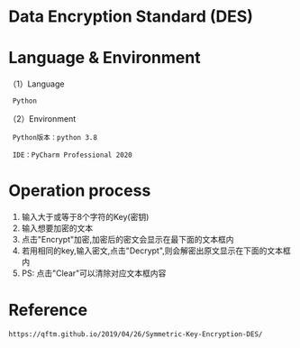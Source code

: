 # Data Encryption Standard (DES)

# Language & Environment

（1）Language

     Python
     
（2）Environment

     Python版本：python 3.8
     
     IDE：PyCharm Professional 2020
     
# Operation process
1. 输入大于或等于8个字符的Key(密钥)
2. 输入想要加密的文本
3. 点击"Encrypt"加密,加密后的密文会显示在最下面的文本框内
4. 若用相同的key,输入密文,点击"Decrypt",则会解密出原文显示在下面的文本框内
5. PS: 点击"Clear"可以清除对应文本框内容

# Reference

```
https://qftm.github.io/2019/04/26/Symmetric-Key-Encryption-DES/
```
